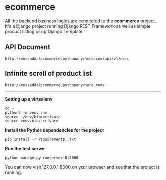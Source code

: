 # ecommerce

All the backend business logics are connected to the <b>ecommerce</b> project. It's a Django project running Django REST Framework as well as simple product listing using Django Template.


## API Document

    http://mossaddakecommerce.pythonanywhere.com/api/v1/docs


##  Infinite scroll of product list

    http://mossaddakecommerce.pythonanywhere.com/

---

**Setting up a virtualenv**

    cd ~
    python3 -m venv env
    source ~/env/bin/activate
    source venv/bin/activate


**Install the Python dependencies for the project**

    pip install -r requirements..txt

**Run the test server**

    python manage.py runserver 0:8000

You can now visit 127.0.0.1:8000 on your browser and see that the project is running.
